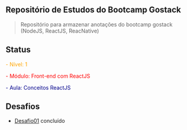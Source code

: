 ## Repositório de Estudos do Bootcamp Gostack

> Repositório para armazenar anotações do bootcamp gostack (NodeJS, ReactJS, ReacNative)

## Status

<span style="color:orange;">- Nível:  1</span>

<span style="color:red;">- Módulo:  Front-end com ReactJS</span>

<span style="color:darkblue;">- Aula: Conceitos ReactJS</span>

## Desafios

* [Desafio01](https://github.com/brunosana/rocketseat-gostack-desafio01) concluído